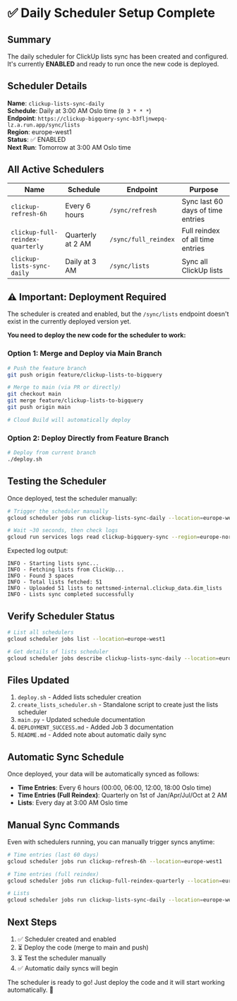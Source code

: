 # ✅ Daily Scheduler Setup Complete

## Summary

The daily scheduler for ClickUp lists sync has been created and configured. It's currently **ENABLED** and ready to run once the new code is deployed.

## Scheduler Details

**Name**: `clickup-lists-sync-daily`  
**Schedule**: Daily at 3:00 AM Oslo time (`0 3 * * *`)  
**Endpoint**: `https://clickup-bigquery-sync-b3fljnwepq-lz.a.run.app/sync/lists`  
**Region**: europe-west1  
**Status**: ✅ ENABLED  
**Next Run**: Tomorrow at 3:00 AM Oslo time

## All Active Schedulers

| Name | Schedule | Endpoint | Purpose |
|------|----------|----------|---------|
| `clickup-refresh-6h` | Every 6 hours | `/sync/refresh` | Sync last 60 days of time entries |
| `clickup-full-reindex-quarterly` | Quarterly at 2 AM | `/sync/full_reindex` | Full reindex of all time entries |
| `clickup-lists-sync-daily` | Daily at 3 AM | `/sync/lists` | Sync all ClickUp lists |

## ⚠️ Important: Deployment Required

The scheduler is created and enabled, but the `/sync/lists` endpoint doesn't exist in the currently deployed version yet.

**You need to deploy the new code for the scheduler to work:**

### Option 1: Merge and Deploy via Main Branch

```bash
# Push the feature branch
git push origin feature/clickup-lists-to-bigquery

# Merge to main (via PR or directly)
git checkout main
git merge feature/clickup-lists-to-bigquery
git push origin main

# Cloud Build will automatically deploy
```

### Option 2: Deploy Directly from Feature Branch

```bash
# Deploy from current branch
./deploy.sh
```

## Testing the Scheduler

Once deployed, test the scheduler manually:

```bash
# Trigger the scheduler manually
gcloud scheduler jobs run clickup-lists-sync-daily --location=europe-west1

# Wait ~30 seconds, then check logs
gcloud run services logs read clickup-bigquery-sync --region=europe-north1 --limit=30
```

Expected log output:
```
INFO - Starting lists sync...
INFO - Fetching lists from ClickUp...
INFO - Found 3 spaces
INFO - Total lists fetched: 51
INFO - Uploaded 51 lists to nettsmed-internal.clickup_data.dim_lists
INFO - Lists sync completed successfully
```

## Verify Scheduler Status

```bash
# List all schedulers
gcloud scheduler jobs list --location=europe-west1

# Get details of lists scheduler
gcloud scheduler jobs describe clickup-lists-sync-daily --location=europe-west1
```

## Files Updated

1. `deploy.sh` - Added lists scheduler creation
2. `create_lists_scheduler.sh` - Standalone script to create just the lists scheduler
3. `main.py` - Updated schedule documentation
4. `DEPLOYMENT_SUCCESS.md` - Added Job 3 documentation
5. `README.md` - Added note about automatic daily sync

## Automatic Sync Schedule

Once deployed, your data will be automatically synced as follows:

- **Time Entries**: Every 6 hours (00:00, 06:00, 12:00, 18:00 Oslo time)
- **Time Entries (Full Reindex)**: Quarterly on 1st of Jan/Apr/Jul/Oct at 2 AM
- **Lists**: Every day at 3:00 AM Oslo time

## Manual Sync Commands

Even with schedulers running, you can manually trigger syncs anytime:

```bash
# Time entries (last 60 days)
gcloud scheduler jobs run clickup-refresh-6h --location=europe-west1

# Time entries (full reindex)
gcloud scheduler jobs run clickup-full-reindex-quarterly --location=europe-west1

# Lists
gcloud scheduler jobs run clickup-lists-sync-daily --location=europe-west1
```

## Next Steps

1. ✅ Scheduler created and enabled
2. ⏳ Deploy the code (merge to main and push)
3. ⏳ Test the scheduler manually
4. ✅ Automatic daily syncs will begin

The scheduler is ready to go! Just deploy the code and it will start working automatically. 🚀

